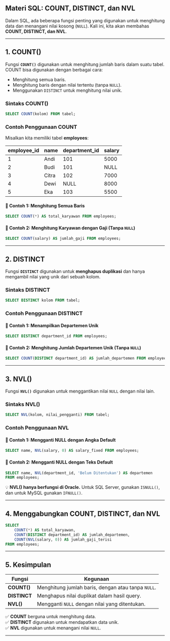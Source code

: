 ## **Materi SQL: COUNT, DISTINCT, dan NVL**
Dalam SQL, ada beberapa fungsi penting yang digunakan untuk menghitung data dan menangani nilai kosong (`NULL`). Kali ini, kita akan membahas **COUNT, DISTINCT, dan NVL**.

---

## **1. COUNT()**
Fungsi **`COUNT()`** digunakan untuk menghitung jumlah baris dalam suatu tabel. COUNT bisa digunakan dengan berbagai cara:
- Menghitung semua baris.
- Menghitung baris dengan nilai tertentu (tanpa `NULL`).
- Menggunakan `DISTINCT` untuk menghitung nilai unik.

### **Sintaks COUNT()**
```sql
SELECT COUNT(kolom) FROM tabel;
```

### **Contoh Penggunaan COUNT**
Misalkan kita memiliki tabel **employees**:

| employee_id | name  | department_id | salary  |
|------------|------|--------------|--------|
| 1          | Andi  | 101          | 5000   |
| 2          | Budi  | 101          | NULL   |
| 3          | Citra | 102          | 7000   |
| 4          | Dewi  | NULL         | 8000   |
| 5          | Eka   | 103          | 5500   |

#### **🔹 Contoh 1: Menghitung Semua Baris**
```sql
SELECT COUNT(*) AS total_karyawan FROM employees;
```

#### **🔹 Contoh 2: Menghitung Karyawan dengan Gaji (Tanpa `NULL`)**
```sql
SELECT COUNT(salary) AS jumlah_gaji FROM employees;
```

---

## **2. DISTINCT**
Fungsi **`DISTINCT`** digunakan untuk **menghapus duplikasi** dan hanya mengambil nilai yang unik dari sebuah kolom.

### **Sintaks DISTINCT**
```sql
SELECT DISTINCT kolom FROM tabel;
```

### **Contoh Penggunaan DISTINCT**
#### **🔹 Contoh 1: Menampilkan Departemen Unik**
```sql
SELECT DISTINCT department_id FROM employees;
```

#### **🔹 Contoh 2: Menghitung Jumlah Departemen Unik (Tanpa `NULL`)**
```sql
SELECT COUNT(DISTINCT department_id) AS jumlah_departemen FROM employees;
```

---

## **3. NVL()**
Fungsi **`NVL()`** digunakan untuk menggantikan nilai `NULL` dengan nilai lain.

### **Sintaks NVL()**
```sql
SELECT NVL(kolom, nilai_pengganti) FROM tabel;
```

### **Contoh Penggunaan NVL**
#### **🔹 Contoh 1: Mengganti NULL dengan Angka Default**
```sql
SELECT name, NVL(salary, 0) AS salary_fixed FROM employees;
```

#### **🔹 Contoh 2: Mengganti NULL dengan Teks Default**
```sql
SELECT name, NVL(department_id, 'Belum Ditentukan') AS departemen
FROM employees;
```

💡 **NVL() hanya berfungsi di Oracle.** Untuk SQL Server, gunakan `ISNULL()`, dan untuk MySQL gunakan `IFNULL()`.

---

## **4. Menggabungkan COUNT, DISTINCT, dan NVL**
```sql
SELECT
    COUNT(*) AS total_karyawan,
    COUNT(DISTINCT department_id) AS jumlah_departemen,
    COUNT(NVL(salary, 0)) AS jumlah_gaji_terisi
FROM employees;
```

---

## **5. Kesimpulan**
| Fungsi | Kegunaan |
|--------|----------|
| **COUNT()** | Menghitung jumlah baris, dengan atau tanpa `NULL`. |
| **DISTINCT** | Menghapus nilai duplikat dalam hasil query. |
| **NVL()** | Mengganti `NULL` dengan nilai yang ditentukan. |

✅ **COUNT** berguna untuk menghitung data.  
✅ **DISTINCT** digunakan untuk mendapatkan data unik.  
✅ **NVL** digunakan untuk menangani nilai `NULL`.  

---

